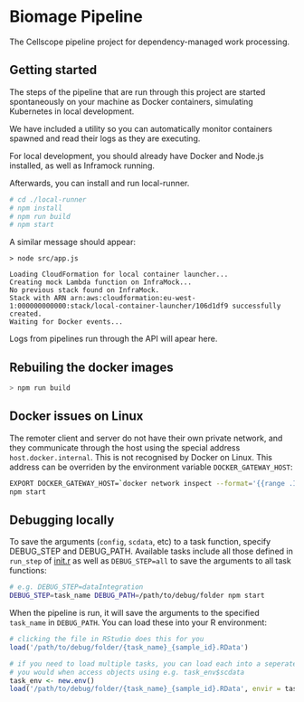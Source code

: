 # Biomage Pipeline

The Cellscope pipeline project for dependency-managed work processing.

## Getting started

The steps of the pipeline that are run through this project are started
spontaneously on your machine as Docker containers, simulating Kubernetes
in local development.

We have included a utility so you can automatically monitor containers spawned
and read their logs as they are executing.

For local development, you should already have Docker and Node.js installed, as well as
Inframock running.

Afterwards, you can install and run local-runner.

```bash
# cd ./local-runner
# npm install
# npm run build
# npm start
```

A similar message should appear:

```
> node src/app.js

Loading CloudFormation for local container launcher...
Creating mock Lambda function on InfraMock...
No previous stack found on InfraMock.
Stack with ARN arn:aws:cloudformation:eu-west-1:000000000000:stack/local-container-launcher/106d1df9 successfully created.
Waiting for Docker events...
```

Logs from pipelines run through the API will apear here.

## Rebuiling the docker images

```bash
> npm run build
```

## Docker issues on Linux

The remoter client and server do not have their own private network, and they communicate through the host
using the special address `host.docker.internal`. This is not recognised by Docker on Linux. This address
can be overriden by the environment variable `DOCKER_GATEWAY_HOST`:

```bash
EXPORT DOCKER_GATEWAY_HOST=`docker network inspect --format='{{range .IPAM.Config}}{{.Gateway}}{{end}}'
npm start
```

## Debugging locally


To save the arguments (`config`, `scdata`, etc) to a task function, specify DEBUG_STEP and DEBUG_PATH.
Available tasks include all those defined in `run_step` of  [init.r](qc-runner/src/init.r) as well as `DEBUG_STEP=all` 
to save the arguments to all task functions:

```bash
# e.g. DEBUG_STEP=dataIntegration
DEBUG_STEP=task_name DEBUG_PATH=/path/to/debug/folder npm start
```

When the pipeline is run, it will save the arguments to the specified `task_name` in `DEBUG_PATH`. You
can load these into your R environment:

```R
# clicking the file in RStudio does this for you
load('/path/to/debug/folder/{task_name}_{sample_id}.RData')

# if you need to load multiple tasks, you can load each into a seperate environment
# you would when access objects using e.g. task_env$scdata
task_env <- new.env()
load('/path/to/debug/folder/{task_name}_{sample_id}.RData', envir = task_env)
```